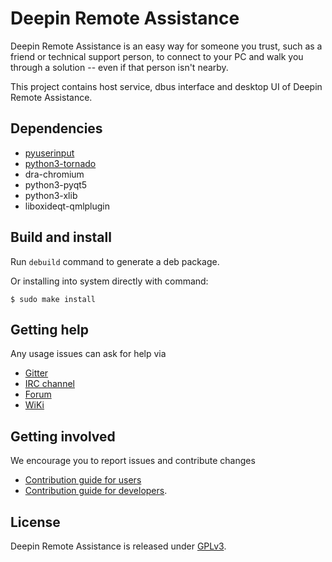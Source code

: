 # Deepin Remote Assistance

Deepin Remote Assistance is an easy way for someone you trust, such as a friend
or technical support person, to connect to your PC and walk you through
a solution -- even if that person isn't nearby.

This project contains host service, dbus interface and desktop UI of
Deepin Remote Assistance.

## Dependencies

* [pyuserinput](https://github.com/SavinaRoja/PyUserInput)
* [python3-tornado](https://pypi.python.org/pypi/tornado)
* dra-chromium
* python3-pyqt5
* python3-xlib
* liboxideqt-qmlplugin

## Build and install

Run `debuild` command to generate a deb package.

Or installing into system directly with command:
```
$ sudo make install
```

## Getting help

Any usage issues can ask for help via

* [Gitter](https://gitter.im/orgs/linuxdeepin/rooms)
* [IRC channel](https://webchat.freenode.net/?channels=deepin)
* [Forum](https://bbs.deepin.org)
* [WiKi](http://wiki.deepin.org/)

## Getting involved

We encourage you to report issues and contribute changes

* [Contribution guide for users](http://wiki.deepin.org/index.php?title=Contribution_Guidelines_for_Users)
* [Contribution guide for developers](http://wiki.deepin.org/index.php?title=Contribution_Guidelines_for_Developers).

## License

Deepin Remote Assistance is released under [GPLv3](LICENSE).
